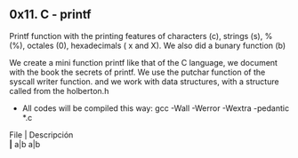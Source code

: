 ## 0x11. C - printf

Printf function with the printing features of characters (c), strings (s), % (%), octales (0), hexadecimals ( x and X). We also did a 
bunary function (b)

We create a mini function printf like that of the C language, we document with the book the secrets of printf.
We use the putchar function of the syscall writer function. and we work with data structures,
with a structure called from the holberton.h

- All codes will be compiled this way: gcc -Wall -Werror -Wextra -pedantic *.c


 File | Descripción		     
__|__
a|b
a|b